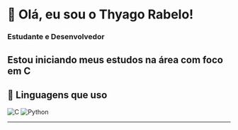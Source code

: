 # 👋 Olá, eu sou o Thyago Rabelo!

### Estudante e Desenvolvedor

Estou iniciando meus estudos na área com foco em C
---

## 🚀 Linguagens que uso

![C](https://img.shields.io/badge/C-00599C?style=for-the-badge&logo=c&logoColor=blue)
![Python](https://img.shields.io/badge/Python-3776AB?style=for-the-badge&logo=Python&logoColor=yellow)

---

